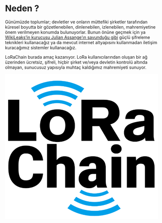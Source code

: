 # Neden ?

Günümüzde toplumlar; devletler ve onların müttefiki şirketler tarafından küresel boyutta bir gözetlenebilen, dinlenebilen, izlenebilen, mahremiyetine önem verilmeyen konumda bulunuyorlar. Bunun önüne geçmek için ya [WikiLeaks’in kurucusu Julian Assange’ın savunduğu gibi](https://en.wikipedia.org/wiki/Cypherpunks_(book)) güçlü şifreleme teknikleri kullanacağız ya da mevcut internet altyapısını kullanmadan iletişim kuracağımız sistemler kullanacağız.

LoRaChain burada amaç kazanıyor. LoRa kullanıcılarından oluşan bir ağ üzerinden ücretsiz, şifreli, hiçbir şirket ve/veya devletin kontrolü altında olmayan, sunucusuz yapısıyla muhtaç kaldığımız mahremiyeti sunuyor.

![LoRaChain](images/logo.png)